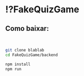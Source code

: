 <h1>⁉FakeQuizGame</h1>

<h2>Como baixar:</h2><br/>

```bash
git clone blablab
cd FakeQuizGame/backend

npm install
npm run
```
